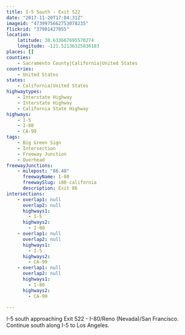 ```yaml
---
title: I-5 South - Exit 522
date: "2017-11-20T17:04:31Z"
imageid: "4739975662753078235"
flickrid: "37901427055"
location:
    latitude: 38.633667695570274
    longitude: -121.52136325836183
places: []
counties:
    - Sacramento County|California|United States
countries:
    - United States
states:
    - California|United States
highwaytypes:
    - Interstate Highway
    - Interstate Highway
    - California State Highway
highways:
    - I-5
    - I-80
    - CA-99
tags:
    - Big Green Sign
    - Intersection
    - Freeway Junction
    - Overhead
freewayJunctions:
    - milepost: "86.48"
      freewayName: I-80
      freewaySlug: i80-california
      description: Exit 86
intersections:
    - overlap1: null
      overlap2: null
      highways1:
        - I-5
      highways2:
        - I-80
    - overlap1: null
      overlap2: null
      highways1:
        - I-5
      highways2:
        - CA-99
    - overlap1: null
      overlap2: null
      highways1:
        - I-80
      highways2:
        - CA-99

---
```

I-5 south approaching Exit 522 - I-80/Reno (Nevada)/San Francisco.  Continue south along I-5 to Los Angeles.